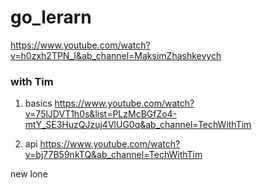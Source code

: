 # go_lerarn


https://www.youtube.com/watch?v=h0zxh2TPN_I&ab_channel=MaksimZhashkevych


### with Tim 
1. basics
https://www.youtube.com/watch?v=75lJDVT1h0s&list=PLzMcBGfZo4-mtY_SE3HuzQJzuj4VlUG0q&ab_channel=TechWithTim

2. api 
https://www.youtube.com/watch?v=bj77B59nkTQ&ab_channel=TechWithTim

new lone 
